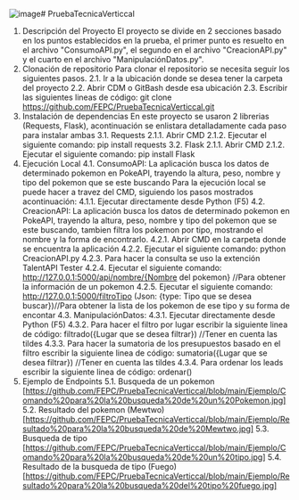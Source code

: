 ![image](https://github.com/user-attachments/assets/2e4ef163-7d99-4e67-987c-c55fa1e3aeb1)# PruebaTecnicaVerticcal
1. Descripción del Proyecto
El proyecto se divide en 2 secciones basado en los puntos establecidos en la prueba, el primer punto es resuelto en el archivo "ConsumoAPI.py", el segundo en el archivo "CreacionAPI.py" y el cuarto en el archivo "ManipulaciónDatos.py".
2. Clonación de repositorio
Para clonar el repositorio se necesita seguir los siguientes pasos.
   2.1. Ir a la ubicación donde se desea tener la carpeta del proyecto
   2.2. Abrir CDM o GitBash desde esa ubicación
   2.3. Escribir las siguientes lineas de código: git clone https://github.com/FEPC/PruebaTecnicaVerticcal.git
3. Instalación de dependencias
En este proyecto se usaron 2 librerias (Requests, Flask), acontinuación se enlistara detalladamente cada paso para instalar ambas
   3.1. Requests
        2.1.1. Abrir CMD
        2.1.2. Ejecutar el siguiente comando: pip install requests
   3.2. Flask
        2.1.1. Abrir CMD
        2.1.2. Ejecutar el siguiente comando: pip install Flask
4. Ejecución Local
   4.1. ConsumoAPI:
   La aplicación busca los datos de determinado pokemon en PokeAPI, trayendo la altura, peso, nombre y tipo del pokemon que se este buscando
   Para la ejecución local se puede hacer a travez del CMD, siguiendo los pasos mostrados acontinuación:
        4.1.1. Ejecutar directamente desde Python (F5)
   4.2. CreacionAPI:
   La aplicación busca los datos de determinado pokemon en PokeAPI, trayendo la altura, peso, nombre y tipo del pokemon que se este buscando, tambien filtra los pokemon por  tipo, mostrando el nombre y la forma de encontrarlo.
        4.2.1. Abrir CMD en la carpeta donde se encuentra la aplicación
        4.2.2. Ejecutar el siguiente comando: python CreacionAPI.py
        4.2.3. Para hacer la consulta se uso la extención TalentAPI Tester
        4.2.4. Ejecutar el siguiente comando: http://127.0.0.1:5000/api/nombre/{Nombre del pokemon} //Para obtener la información de un pokemon
        4.2.5. Ejecutar el siguiente comando: http://127.0.0.1:5000/filtroTipo (Json: {type: Tipo que se desea buscar})//Para obtener la lista de los pokemon de ese tipo y su forma de encontar
   4.3. ManipulaciónDatos:
        4.3.1. Ejecutar directamente desde Python (F5)
        4.3.2. Para hacer el filtro por lugar escribir la siguiente linea de código: filtrado({Lugar que se desea filtrar}) //Tener en cuenta las tildes
        4.3.3. Para hacer la sumatoria de los presupuestos basado en el filtro escribir la siguiente linea de código: sumatoria({Lugar que se desea filtrar}) //Tener en cuenta las tildes
        4.3.4. Para ordenar los leads escribir la siguiente linea de código: ordenar()
5. Ejemplo de Endpoints
   5.1. Busqueda de un pokemon
   [https://github.com/FEPC/PruebaTecnicaVerticcal/blob/main/Ejemplo/Comando%20para%20la%20busqueda%20de%20un%20Pokemon.jpg]
   5.2. Resultado del pokemon (Mewtwo)
   [https://github.com/FEPC/PruebaTecnicaVerticcal/blob/main/Ejemplo/Resultado%20para%20la%20busqueda%20de%20Mewtwo.jpg]
   5.3. Busqueda de tipo
   [https://github.com/FEPC/PruebaTecnicaVerticcal/blob/main/Ejemplo/Comando%20para%20la%20busqueda%20de%20un%20tipo.jpg]
   5.4. Resultado de la busqueda de tipo (Fuego)
   [https://github.com/FEPC/PruebaTecnicaVerticcal/blob/main/Ejemplo/Resultado%20para%20la%20busqueda%20del%20tipo%20fuego.jpg]
   
    
   
